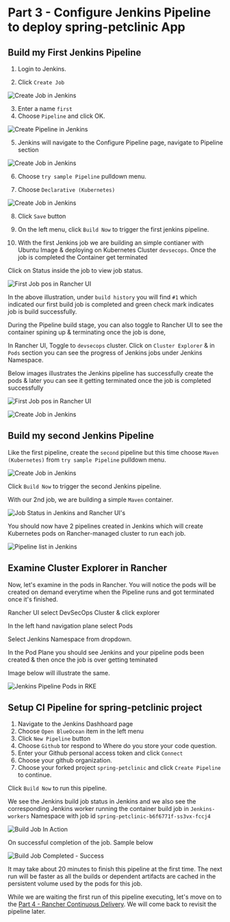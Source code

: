# Part 3 - Configure Jenkins Pipeline to deploy spring-petclinic App

## Build my First Jenkins Pipeline

1. Login to Jenkins.

2. Click `Create Job`

![Create Job in Jenkins](./images/jenkins-create-job.png)

3. Enter a name `first`
4. Choose `Pipeline` and click OK.

![Create Pipeline in Jenkins](./images/jenkins-create-pipeline.png)

5. Jenkins will navigate to the Configure Pipeline page, navigate to Pipeline section

![Create Job in Jenkins](./images/jenkins-configure-first-pipeline.png)

6. Choose `try sample Pipeline` pulldown menu.

7. Choose `Declarative (Kubernetes)`

![Create Job in Jenkins](./images/part2-step-build-my-firest-pipeline-jenkins-configure-first-pipeline-declarative-kubernetes.png)

8. Click `Save` button

9. On the left menu, click `Build Now` to trigger the first jenkins pipeline.

10. With the first Jenkins job we are building an simple contianer with Ubuntu Image & deploying on Kubernetes Cluster `devsecops`. Once the job is completed the Container get terminated 

Click on Status inside the job to view job status.

![ First Job pos in Rancher UI](./images/part2-jenkins-ui-job-build-status.png)

In the above illustration, under `build history` you will find `#1` which indicated our first build job is completed and green check mark indicates job is build successfully.

During the Pipeline build stage, you can also toggle to Rancher UI to see the container spining up & terminating once the job is done, 

In Rancher UI, Toggle to `devsecops` cluster. Click on `Cluster Explorer` & in `Pods` section you can see the progress of Jenkins jobs under Jenkins Namespace.

Below images illustrates the Jenkins pipeline has successfully create the pods & later you can see it getting terminated once the job is completed successfully

![ First Job pos in Rancher UI](./images/part2-step-build-my-firest-pipeline-pod-running-status.png)


![Create Job in Jenkins](./images/part2-step-build-my-firest-pipeline-pod-terminating-post-jobrun.png)


## Build my second Jenkins Pipeline

Like the first pipeline, create the `second` pipeline but this time choose `Maven (Kubernetes)` from `try sample Pipeline` pulldown menu.

![Create Job in Jenkins](./images/part2-step-build-my-second-pipeline-maven-kubernetes.png)

Click `Build Now` to trigger the second Jenkins pipeline.

With our 2nd job, we are building a simple `Maven` container.

![Job Status in Jenkins and Rancher UI's ](./images/part2-step-build-my-second-pipeline-maven-kubernetes-success.png)

You should now have 2 pipelines created in Jenkins which will create Kubernetes pods on Rancher-managed cluster to run each job. 

![Pipeline list in Jenkins](./images/jenkins-pipeline-list.png)

## Examine Cluster Explorer in Rancher

Now, let's examine in the pods in Rancher. You will notice the pods will be created on demand everytime when the Pipeline runs and got terminated once it's finished.

Rancher UI select DevSecOps Cluster & click explorer 

In the left hand navigation plane select Pods

Select Jenkins Namespace from dropdown. 

In the Pod Plane you should see Jenkins and your pipeline pods been created & then once the job is over getting teminated 

Image below will illustrate the same.

![Jenkins Pipeline Pods in RKE](./images/jenkins-pods-in-rke.png)

## Setup CI Pipeline for spring-petclinic project

1. Navigate to the Jenkins Dashhoard page
2. Choose `Open BlueOcean` item in the left menu
3. Click `New Pipeline` button
4. Choose `Github` tor respond to Where do you store your code question.
5. Enter your Github personal access token and click `Connect`
6. Choose your github organization.
7. Choose your forked project `spring-petclinic` and click `Create Pipeline` to continue.

Click `Build Now` to run this pipeline. 

We see the Jenkins build job status in Jenkins and we also see the corresponding Jenkins worker running the container build job in `Jenkins-workers` Namespace with job id `spring-petclinic-b6f6771f-ss3vx-fccj4`

![Build Job In Action](./images/spring-petclininc-pipeline-buildingstate-underprogress.png)

On successful completion of the job. Sample below

![Build Job Completed - Success](./images/spring-petclininc-pipeline-buildingstate-successful.png)

It may take about 20 minutes to finish this pipeline at  the first time. The next run will be faster as all the builds or dependent artifacts are cached in the persistent volume used by the pods for this job.


While we are waiting the first run of this pipeline executing, let's move on to the [Part 4 - Rancher Continuous Delivery](part-4.md). We will come back to revisit the pipeline later. 